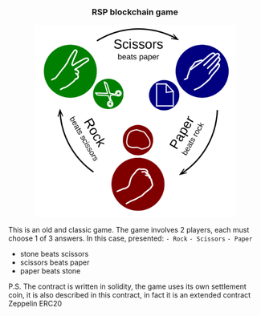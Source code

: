 <center>

### RSP blockchain game

<img src="./rsp.png" width="400">

</center>

This is an old and classic game. The game involves 2 players, each must choose 1 of 3 answers. In this case, presented:
  `- Rock`
  `- Scissors`
  `- Paper`

- stone beats scissors
- scissors beats paper
- paper beats stone

P.S. The contract is written in solidity, the game uses its own settlement coin, it is also described in this contract, in fact it is an extended contract Zeppelin ERC20